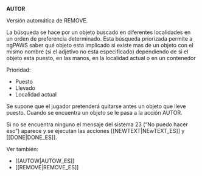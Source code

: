 **AUTOR**

Versión automática de REMOVE.

La búsqueda se hace por un objeto buscado en diferentes localidades en un orden de preferencia determinado. Esta búsqueda priorizada permite a ngPAWS saber qué objeto esta implicado si existe mas de un objeto con el mismo nombre (si el adjetivo no esta especificado) dependiendo de si el objeto esta puesto, en las manos, en la localidad actual o en un contenedor

Prioridad:

* Puesto
* Llevado
* Localidad actual

Se supone que el jugador pretenderá quitarse antes un objeto que lleve puesto. Cuando se encuentra un objeto se le pasa a la acción AUTOR.

Si no se encuentra ninguno el mensaje del sistema 23 (“No puedo hacer eso”) aparece y se ejecutan las acciones [[NEWTEXT|NEwTEXT_ES]] y [[DONE|DONE_ES]].


Ver también:

* [[AUTOW|AUTOW_ES]]
* [[REMOVE|REMOVE_ES]]

